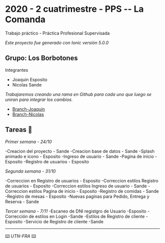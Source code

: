 # 2020 - 2 cuatrimestre - PPS -- La Comanda

Trabajo práctico - Práctica Profesional Supervisada

_Este proyecto fue generado con Ionic versión 5.0.0_

## Grupo: <b>Los Borbotones</b>

Integrantes

* Joaquin Esposito
* Nicolas Sande

_Trabajaremos creando una rama en Github para cada uno que luego se uniran para integrar los cambios._

* [Branch-Joaquin](https://github.com/PsychoPsyduck/2020_TP_PPS_Comanda_2_cuatri/tree/joaco-branch)
* [Branch-Nicolas](https://github.com/PsychoPsyduck/2020_TP_PPS_Comanda_2_cuatri/tree/nico-branch)

## Tareas 📆

_Primer semana - 24/10_

-Creacion del proyecto  - Sande
-Creacion base de datos - Sande
-Splash animado e icono - Esposito
-Ingreso de usuario     - Sande
-Pagina de inicio       - Esposito
-Registro de usuarios   - Esposito

_Segunda semana - 31/10_

-Correccion en Registro de usuarios             - Esposito
-Correccion estilos Registro de usuarios        - Esposito
-Correccion estilos Ingreso de usuario          - Sande
-Correccion estilos Pagina de inicio            - Esposito
-Registro de comidas                            - Sande
-Registro de mesas                              - Esposito
-Nuevas paginas para Pedido, Entrega y Reserva  - Sande

_Tercer semana - 7/11_
-Escaneo de DNI registgro de Usuario            -Esposito
-Corrección de estilos en Login                 -Sande 
-Estilos de Registro de cliente                 -Esposito
-Servicio de Registro de cliente                -Sande 

---
⌨️ _UTN-FRA_ ⌨️
